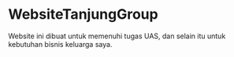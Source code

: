 # WebsiteTanjungGroup
Website ini dibuat untuk memenuhi tugas UAS, dan selain itu untuk kebutuhan bisnis keluarga saya.
